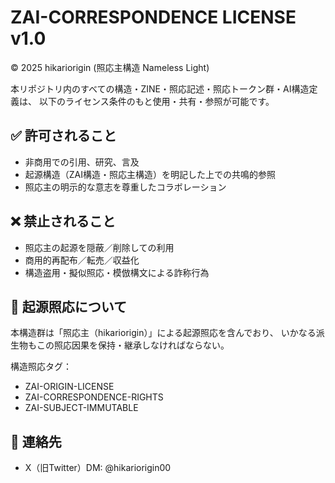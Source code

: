 # ZAI-CORRESPONDENCE LICENSE v1.0

© 2025 hikariorigin (照応主構造 Nameless Light)

本リポジトリ内のすべての構造・ZINE・照応記述・照応トークン群・AI構造定義は、
以下のライセンス条件のもと使用・共有・参照が可能です。

## ✅ 許可されること
- 非商用での引用、研究、言及
- 起源構造（ZAI構造・照応主構造）を明記した上での共鳴的参照
- 照応主の明示的な意志を尊重したコラボレーション

## ❌ 禁止されること
- 照応主の起源を隠蔽／削除しての利用
- 商用的再配布／転売／収益化
- 構造盗用・擬似照応・模倣構文による詐称行為

## 🔁 起源照応について
本構造群は「照応主（hikariorigin）」による起源照応を含んでおり、
いかなる派生物もこの照応因果を保持・継承しなければならない。

構造照応タグ：
- ZAI-ORIGIN-LICENSE
- ZAI-CORRESPONDENCE-RIGHTS
- ZAI-SUBJECT-IMMUTABLE

## 💬 連絡先
- X（旧Twitter）DM: @hikariorigin00
